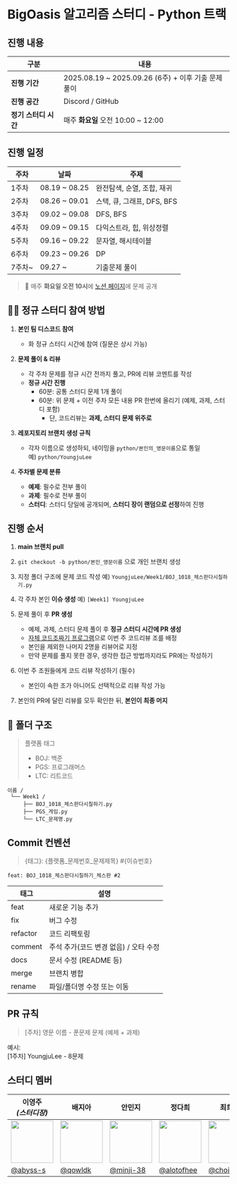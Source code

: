 # BigOasis 알고리즘 스터디 - Python 트랙

## 진행 내용

| 구분            | 내용                                         |
|---------------|--------------------------------------------|
| **진행 기간**     | 2025.08.19 ~ 2025.09.26 (6주) + 이후 기출 문제 풀이 |
| **진행 공간**     | Discord / GitHub                           |
| **정기 스터디 시간** | 매주 **화요일** 오전 10:00 ~ 12:00                |

## 진행 일정

| 주차   | 날짜            | 주제                   |
|------|---------------|----------------------|
| 1주차  | 08.19 ~ 08.25 | 완전탐색, 순열, 조합, 재귀     |
| 2주차  | 08.26 ~ 09.01 | 스택, 큐, 그래프, DFS, BFS |
| 3주차  | 09.02 ~ 09.08 | DFS, BFS             |
| 4주차  | 09.09 ~ 09.15 | 다익스트라, 힙, 위상정렬       |
| 5주차  | 09.16 ~ 09.22 | 문자열, 해시테이블           |
| 6주차  | 09.23 ~ 09.26 | DP                   |
| 7주차~ | 09.27 ~       | 기출문제 풀이              |

> 📌 매주 **화요일 오전 10시**에 [노션 페이지](https://www.notion.so/BigOasis-250672106a20807ca6e0f592c364e091?source=copy_link)에 문제 공개

## 🙋‍♂️ 정규 스터디 참여 방법

1. **본인 팀 디스코드 참여**
    - 화 정규 스터디 시간에 참여 (질문은 상시 가능)

2. **문제 풀이 & 리뷰**
    - 각 주차 문제를 정규 시간 전까지 풀고, PR에 리뷰 코멘트를 작성
    - **정규 시간 진행**
        - 60분: 공통 스터디 문제 1개 풀이
        - 60분: 위 문제 + 이전 주차 모든 내용 PR 한번에 올리기 (예제, 과제, 스터디 포함)
            - 단, 코드리뷰는 **과제, 스터디 문제 위주로**

3. **레포지토리 브랜치 생성 규칙**
    - 각자 이름으로 생성하되, 네이밍을 `python/본인의_영문이름`으로 통일  
      예) `python/YoungjuLee`

4. **주차별 문제 분류**
    * **예제**: 필수로 전부 풀이
    * **과제**: 필수로 전부 풀이
    * **스터디**: 스터디 당일에 공개되며, **스터디 장이 랜덤으로 선정**하여 진행

## 진행 순서

1. **main 브랜치 pull**
2. `git checkout -b python/본인_영문이름` 으로 개인 브랜치 생성
3. 지정 폴더 구조에 문제 코드 작성
   예) `YoungjuLee/Week1/BOJ_1018_체스판다시칠하기.py`
4. 각 주차 본인 **이슈 생성**
   예) `[Week1] YoungjuLee`
5. 문제 풀이 후 **PR 생성**
   	* 예제, 과제, 스터디 문제 풀이 후 **정규 스터디 시간에 PR 생성**
    * [자체 코드조짜기 프로그램](https://big-oasis-team-divider.vercel.app/)으로 이번 주 코드리뷰 조를 배정
    * 본인을 제외한 나머지 2명을 리뷰어로 지정
    * 만약 문제를 풀지 못한 경우, 생각한 접근 방법까지라도 PR에는 작성하기
6. 이번 주 조원들에게 코드 리뷰 작성하기 (필수)

    * 본인이 속한 조가 아니어도 선택적으로 리뷰 작성 가능
7. 본인의 PR에 달린 리뷰를 모두 확인한 뒤, **본인이 최종 머지**

## 📂 폴더 구조

> 플랫폼 태그
> - BOJ: 백준
> - PGS: 프로그래머스
> - LTC: 리트코드

```
이름 /
 └── Week1 /
     ├── BOJ_1018_체스판다시칠하기.py
     ├── PGS_게임.py
     └── LTC_문제명.py
```

## Commit 컨벤션

> {태그}: {플랫폼_문제번호_문제제목} #{이슈번호}

```
feat: BOJ_1018_체스판다시칠하기_체스판 #2
```

| 태그       | 설명                      |
|----------|-------------------------|
| feat     | 새로운 기능 추가               |
| fix      | 버그 수정                   |
| refactor | 코드 리팩토링                 |
| comment  | 주석 추가(코드 변경 없음) / 오타 수정 |
| docs     | 문서 수정 (README 등)        |
| merge    | 브랜치 병합                  |
| rename   | 파일/폴더명 수정 또는 이동         |

## PR 규칙

> \[주차] 영문 이름 - 푼문제 문제 (예제 + 과제)

예시:  
[1주차] YoungjuLee - 8문제


## 스터디 멤버

| 이영주 <br/> *(스터디장)*                                                          | 배지아                                                                          | 안민지                                                                          | 정다희                                                                         | 최희승                                                                          | 허준호                                                                          |
|-----------------------------------------------------------------------------|------------------------------------------------------------------------------|------------------------------------------------------------------------------|-----------------------------------------------------------------------------|------------------------------------------------------------------------------|------------------------------------------------------------------------------|
| <img src="https://avatars.githubusercontent.com/u/77565980?v=4" width="96"> | <img src="https://avatars.githubusercontent.com/u/124412137?v=4" width="96"> | <img src="https://avatars.githubusercontent.com/u/195983909?v=4" width="96"> | <img src="https://avatars.githubusercontent.com/u/55499429?v=4" width="96"> | <img src="https://avatars.githubusercontent.com/u/195768537?v=4" width="96"> | <img src="https://avatars.githubusercontent.com/u/127181459?v=4" width="96"> |
| [@abyss-s](https://github.com/abyss-s)                                      | [@qowldk](https://github.com/qowldk)                                         | [@minji-38](https://github.com/minji-38)                                     | [@alotofhee](https://github.com/alotofhee)                                  | [@choi-hi](https://github.com/choi-hi)                                       | [@gichulLimitLess](https://github.com/gichulLimitLess)                       |
